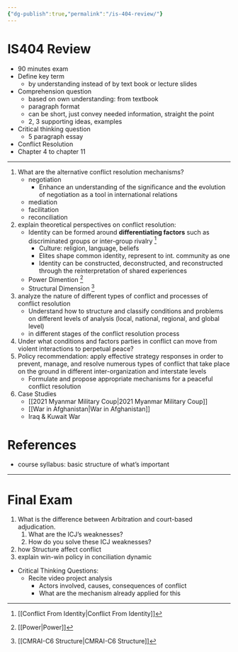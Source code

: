 ```yaml
---
{"dg-publish":true,"permalink":"/is-404-review/"}
---
```


# IS404 Review

- 90 minutes exam
- Define key term
    - by understanding instead of by text book or lecture slides
- Comprehension question
    - based on own understanding: from textbook
    - paragraph format
    - can be short, just convey needed information, straight the point
    - 2, 3 supporting ideas, examples
- Critical thinking question
    - 5 paragraph essay
- Conflict Resolution
- Chapter 4 to chapter 11

---

1. What are the alternative conflict resolution mechanisms?
    - negotiation
        - Enhance an understanding of the significance and the evolution of negotiation as a tool in international relations
    - mediation
    - facilitation
    - reconciliation
2. explain theoretical perspectives on conflict resolution: 
    - Identity can be formed around **differentiating factors** such as discriminated groups or inter-group rivalry [^1]
        - Culture: religion, language, beliefs
        - Elites shape common identity, represent to int. community as one
        - Identity can be constructed, deconstructed, and reconstructed through the reinterpretation of shared experiences
    - Power Dimention [^2]
    - Structural Dimension [^3]
3. analyze the nature of different types of conflict and processes of conflict resolution
    - Understand how to structure and classify conditions and problems on different levels of
    analysis (local, national, regional, and global level)
    - in different stages of the conflict resolution process
4. Under what conditions and factors parties in conflict can move from violent interactions to perpetual peace?
5. Policy recommendation: apply effective strategy responses in order to prevent, manage, and resolve numerous types of conflict that take place on the ground in different inter-organization and interstate levels
    - Formulate and propose appropriate mechanisms for a peaceful conflict resolution
6. Case Studies
    - [[2021 Myanmar Military Coup\|2021 Myanmar Military Coup]]
    - [[War in Afghanistan\|War in Afghanistan]]
    - Iraq & Kuwait War

# References

- course syllabus: basic structure of what’s important

[^1]: [[Conflict From Identity\|Conflict From Identity]] 

[^2]: [[Power\|Power]] 

[^3]: [[CMRAI-C6 Structure\|CMRAI-C6 Structure]] 

---

# Final Exam

1. What is the difference between Arbitration and court-based adjudication. 
    1. What are the ICJ’s weaknesses?
    2. How do you solve these ICJ weaknesses?
2. how Structure affect conflict
3. explain win-win policy in conciliation dynamic
- Critical Thinking Questions:
    - Recite video project analysis
        - Actors involved, causes, consequences of conflict
        - What are the mechanism already applied for this